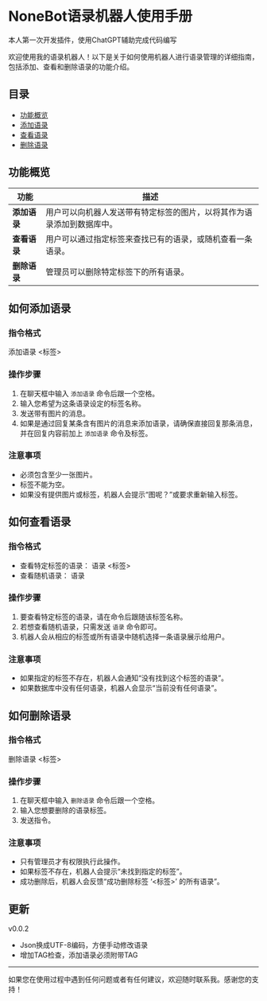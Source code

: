 # NoneBot语录机器人使用手册

本人第一次开发插件，使用ChatGPT辅助完成代码编写  

欢迎使用我的语录机器人！以下是关于如何使用机器人进行语录管理的详细指南，包括添加、查看和删除语录的功能介绍。

## 目录

- [功能概览](#功能概览)
- [添加语录](#如何添加语录)
- [查看语录](#如何查看语录)
- [删除语录](#如何删除语录)

## 功能概览

| 功能 | 描述 |
| --- | --- |
| **添加语录** | 用户可以向机器人发送带有特定标签的图片，以将其作为语录添加到数据库中。 |
| **查看语录** | 用户可以通过指定标签来查找已有的语录，或随机查看一条语录。 |
| **删除语录** | 管理员可以删除特定标签下的所有语录。 |

## 如何添加语录

### 指令格式
添加语录 <标签>

### 操作步骤

1. 在聊天框中输入 `添加语录` 命令后跟一个空格。
2. 输入您希望为这条语录设定的标签名称。
3. 发送带有图片的消息。
4. 如果是通过回复某条含有图片的消息来添加语录，请确保直接回复那条消息，并在回复内容前加上 `添加语录` 命令及标签。

### 注意事项

- 必须包含至少一张图片。
- 标签不能为空。
- 如果没有提供图片或标签，机器人会提示“图呢？”或要求重新输入标签。

## 如何查看语录

### 指令格式

- 查看特定标签的语录：
  语录 <标签>
- 查看随机语录：
  语录

### 操作步骤

1. 要查看特定标签的语录，请在命令后跟随该标签名称。
2. 若想查看随机语录，只需发送 `语录` 命令即可。
3. 机器人会从相应的标签或所有语录中随机选择一条语录展示给用户。

### 注意事项

- 如果指定的标签不存在，机器人会通知“没有找到这个标签的语录”。
- 如果数据库中没有任何语录，机器人会显示“当前没有任何语录”。

## 如何删除语录

### 指令格式
删除语录 <标签>

### 操作步骤

1. 在聊天框中输入 `删除语录` 命令后跟一个空格。
2. 输入您想要删除的语录标签。
3. 发送指令。

### 注意事项

- 只有管理员才有权限执行此操作。
- 如果标签不存在，机器人会提示“未找到指定的标签”。
- 成功删除后，机器人会反馈“成功删除标签 ‘<标签>’ 的所有语录”。

## 更新

v0.0.2
- Json换成UTF-8编码，方便手动修改语录
- 增加TAG检查，添加语录必须附带TAG
---

如果您在使用过程中遇到任何问题或者有任何建议，欢迎随时联系我。感谢您的支持！
